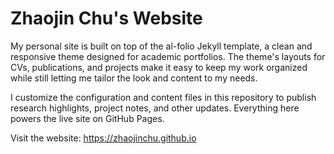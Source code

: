 # Zhaojin Chu's Website

My personal site is built on top of the al-folio Jekyll template, a clean and responsive theme designed for academic portfolios. The theme's layouts for CVs, publications, and projects make it easy to keep my work organized while still letting me tailor the look and content to my needs.

I customize the configuration and content files in this repository to publish research highlights, project notes, and other updates. Everything here powers the live site on GitHub Pages.

Visit the website: https://zhaojinchu.github.io
